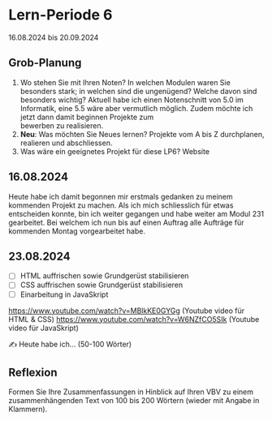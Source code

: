 # Lern-Periode 6

16.08.2024 bis 20.09.2024

## Grob-Planung

1. Wo stehen Sie mit Ihren Noten? In welchen Modulen waren Sie besonders stark; in welchen sind die ungenügend? Welche davon sind besonders wichtig?
   Aktuell habe ich einen Notenschnitt von 5.0 im Informatik, eine 5.5 wäre aber vermutlich möglich. Zudem möchte ich jetzt dann damit beginnen Projekte zum     
   bewerben zu realisieren.
4. **Neu**: Was möchten Sie Neues lernen?
   Projekte vom A bis Z durchplanen, realieren und abschliessen.
6. Was wäre ein geeignetes Projekt für diese LP6?
   Website
   

## 16.08.2024

Heute habe ich damit begonnen mir erstmals gedanken zu meinem kommenden Projekt zu machen. Als ich mich schliesslich für etwas entscheiden konnte, bin ich weiter gegangen und habe weiter am Modul 231 gearbeitet. Bei welchem ich nun bis auf einen Auftrag alle Aufträge für kommenden Montag vorgearbeitet habe.

## 23.08.2024

- [ ] HTML auffrischen sowie Grundgerüst stabilisieren
- [ ] CSS auffrischen sowie Grundgerüst stabilisieren
- [ ] Einarbeitung in JavaSkript

https://www.youtube.com/watch?v=MBlkKE0GYGg (Youtube video für HTML & CSS)
https://www.youtube.com/watch?v=W6NZfCO5SIk (Youtube video für JavaSkript)

✍️ Heute habe ich... (50-100 Wörter)


## Reflexion

Formen Sie Ihre Zusammenfassungen in Hinblick auf Ihren VBV zu einem zusammenhängenden Text von 100 bis 200 Wörtern (wieder mit Angabe in Klammern).
